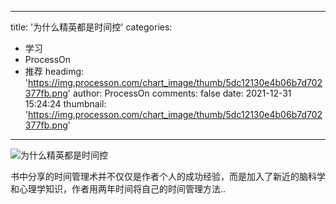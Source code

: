 
---
title: '为什么精英都是时间控'
categories: 
 - 学习
 - ProcessOn
 - 推荐
headimg: 'https://img.processon.com/chart_image/thumb/5dc12130e4b06b7d702377fb.png'
author: ProcessOn
comments: false
date: 2021-12-31 15:24:24
thumbnail: 'https://img.processon.com/chart_image/thumb/5dc12130e4b06b7d702377fb.png'
---

<div>   
<img class="thumb" alt="为什么精英都是时间控" src="https://img.processon.com/chart_image/thumb/5dc12130e4b06b7d702377fb.png" referrerpolicy="no-referrer">
<p>书中分享的时间管理术并不仅仅是作者个人的成功经验，而是加入了新近的脑科学和心理学知识，作者用两年时间将自己的时间管理方法..</p>  
</div>
            